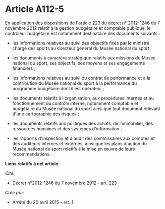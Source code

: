 # Article A112-5

En application des dispositions de l'article 223 du décret n° 2012-1246 du 7 novembre 2012 relatif à la gestion budgétaire et
comptable publique, le contrôleur budgétaire est notamment destinataire des documents suivants :

- les informations relatives au suivi des objectifs fixés par le ministre chargé des sports au directeur général du Musée
national du sport ;

- les documents à caractère stratégique relatifs aux missions du Musée national du sport, ses objectifs, ses moyens et ses
engagements financiers ;

- les informations relatives au suivi du contrat de performance et à la contribution du Musée national du sport à la
performance du programme budgétaire dont il est opérateur ;

- les documents relatifs à l'organisation, aux procédures internes et au fonctionnement du contrôle interne, notamment
comptable et budgétaire du Musée national du sport ainsi que tout document relevant d'une cartographie des risques ;

- les documents relatifs aux politiques des achats, de l'immobilier, des ressources humaines et des systèmes d'information ;

- les rapports d'inspection et d'audit des commissaires aux comptes et des auditeurs internes et externes, ainsi que les
plans d'action du Musée national du sport relatifs à la mise en œuvre de leurs recommandations.

**Liens relatifs à cet article**

_Cite_:

  - Décret n°2012-1246 du 7 novembre 2012 - art. 223

_Créé par_:

  - Arrêté du 20 avril 2015 - art. 1
